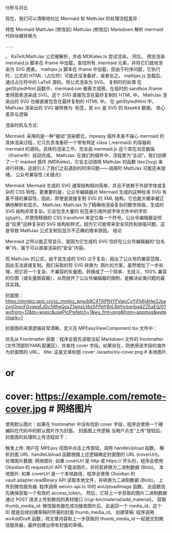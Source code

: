 分析与对比

现在，我们可以清晰地对比 Mermaid 和 MathJax 的处理流程差异：

特性	Mermaid	MathJax (修改前)	MathJax (修改后)
Markdown 解析	mermaid 代码块被转换为 <pre class="mermaid">...</pre>。	KaTeX/MathJax 公式被解析，并由 MDKatex.ts 尝试渲染。	同左。
预览渲染	mermaid.js 脚本在 iframe 中加载，查找所有 .mermaid 元素，并将它们就地渲染为 SVG 图表。	mathjax.js 脚本在 iframe 中加载，但由于时序问题，它执行时，公式的 HTML（占位符）可能还没准备好，或者反之。	mathjax.js 加载后，通过占位符中的 LaTeX 源码，将公式渲染为 SVG。
复制时的处理	在 getStyledHtml 函数中，mermaid.run 被再次调用，在临时的 sandbox iframe 里将图表渲染成 SVG。这个 SVG 直接包含在最终复制的 HTML 中。	MathJax 渲染出的 SVG 也被直接包含在最终复制的 HTML 中。	在 getStyledHtml 中，MathJax 渲染出的 SVG 被转换为 <img> 标签，其 src 是 SVG 的 Base64 数据。
核心差异与逻辑

渲染时机与方式:

Mermaid: 采用的是一种“被动”渲染模式。mpeasy 插件本身不操心 mermaid 的具体渲染过程，它只负责准备好一个带有特定 class (.mermaid) 的容器和 mermaid 的源码。具体的渲染工作，完全由 mermaid.js 这个库在浏览器端（iframe中）自动完成。
MathJax: 在我们的插件中，流程更为“主动”。我们创建了一个 marked 插件 (MDKatex)，它会主动调用 MathJax 的函数 (tex2svg) 来进行转换。这就引入了我们之前遇到的时序问题——调用时 MathJax 可能还未就绪。
公众号兼容性 (关键点):

Mermaid: Mermaid 生成的 SVG 通常结构相对简单，并且不依赖于外部字体或复杂的 CSS 特性。更重要的是，公众号编辑器对 Mermaid 生成的这种标准 SVG 有着不错的兼容性。因此，即使是直接复制 SVG 的 XML 结构，它也能大概率被正确地解析和显示。
MathJax: MathJax 为了精确地渲染复杂的数学排版，生成的 SVG 结构非常复杂。它会包含大量的 <use> 标签来引用外部字体文件中的字形 (glyph)，并使用精细的 CSS transform 来定位每一个符号。公众号编辑器会彻底“拉黑”这种复杂的 SVG 结构和样式，因为它可能带来安全风险和排版问题。这是导致 MathJax 公式复制后显示不正确的根本原因。
结论

Mermaid 之所以能正常显示，是因为它生成的 SVG 恰好在公众号编辑器的“白名单”内，属于可以直接渲染的“安全”内容。

而 MathJax 的公式，由于其生成的 SVG 过于复杂，超出了公众号的兼容范围，因此无法直接复制。我们采取的将 SVG 转换为 <img> 图片的方案，虽然增加了一步处理，但它将一个复杂、不兼容的矢量图，转换成了一个简单、无歧义、100% 兼容的位图（或矢量图容器），从而绕开了公众号编辑器的限制，是解决此类问题的最佳实践。

封面图：https://mmbiz.qpic.cn/sz_mmbiz_png/b8C4TKPfHYFVaicCyYjFk6j4Hw2JsazvnOrqcFGvxesEJDc58fwQsxZ1amzLlibz5FPpY8nLReYicbsribq4ZZEaEQ/0?wxfrom=12&tp=wxpic&usePicPrefetch=1&wx_fmt=png&from=appmsg&watermark=1



封面图的来源逻辑非常清晰，定义在 MPEasyViewComponent.tsx 文件中：

优先从 Frontmatter 获取：程序会首先读取当前 Markdown 文件的 frontmatter (文件顶部的YAML配置区)，并查找 cover 字段。如果存在，则使用该字段的值作为封面图的 URL。
title: 这是文章标题
cover: /assets/my-cover.png  # 本地图片
# or
# cover: https://example.com/remote-cover.jpg # 网络图片
使用默认图片：如果在 frontmatter 中没有找到 cover 字段，程序会使用一个硬编码在代码中的默认图片作为封面。
封面图上传逻辑
当用户点击“上传”按钮后，封面图的处理和上传流程如下：

触发上传: 用户在 MPEasy 视图中点击上传按钮，调用 handleUpload 函数。
解析封面 URL: handleUpload 函数根据上述逻辑确定封面图的 URL (coverUrl)。
处理图片数据:
网络图片: 如果 coverUrl 是 http 或 https:// 开头的，程序会使用 Obsidian 的 requestUrl API 下载该图片，并将其转换为二进制数据 (Blob)。
本地图片: 如果 coverUrl 是一个本地路径，程序会使用 Obsidian 的 vault.adapter.readBinary API 读取本地文件，并转换为二进制数据 (Blob)。
上传到微信服务器:
程序调用 weixin-api.ts 中的 wxUploadImage 函数。
此函数会先确保获取一个有效的 access_token。
然后，它将上一步获取的图片二进制数据通过 POST 请求上传到微信的素材接口 (/cgi-bin/material/add_material)。
获取 thumb_media_id: 微信服务器在成功接收图片后，会返回一个 media_id，这个 ID 就是后续创建草稿时所需的封面 thumb_media_id。
创建草稿: 程序调用 wxAddDraft 函数，将文章内容和上一步获取的 thumb_media_id 一起提交到微信服务器，最终创建出带有封面的草稿。